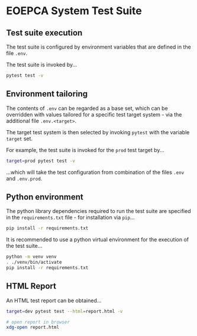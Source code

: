 # EOEPCA System Test Suite

## Test suite execution

The test suite is configured by environment variables that are defined in the file `.env`.

The test suite is invoked by...

```bash
pytest test -v
```

## Environment tailoring

The contents of `.env` can be regarded as a base set, which can be overridden with values tailored for a specific test target system - via the additional file `.env.<target>`.

The target test system is then selected by invoking `pytest` with the variable `target` set.

For example, the test suite is invoked for the `prod` test target by...

```bash
target=prod pytest test -v
```

...which will take the test configuration from combination of the files `.env` and `.env.prod`.

## Python environment

The python library dependencies required to run the test suite are specified in the `requirements.txt` file - for installation via `pip`...

```bash
pip install -r requirements.txt
```

It is recommended to use a python virtual environment for the execution of the test suite...

```bash
python -m venv venv
. ./venv/bin/activate
pip install -r requirements.txt
```

## HTML Report

An HTML test report can be obtained...

```bash
target=dev pytest test --html=report.html -v

# open report in browser
xdg-open report.html
```
